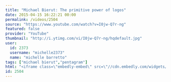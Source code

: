 ```yaml
---
title: "Michael Bierut: The primitive power of logos"
date: 2015-04-15 16:22:21 00:00
permalink: /videos/2504
source: "https://www.youtube.com/watch?v=I0jw-Q7r-ng"
featured: false
provider: "YouTube"
thumbnail: "http://i.ytimg.com/vi/I0jw-Q7r-ng/hqdefault.jpg"
user:
  id: 2373
  username: "michelle2373"
  name: "michelle barretto"
tags: ["michael bierut","pentagram"]
html: "<iframe class=\"embedly-embed\" src=\"//cdn.embedly.com/widgets/media.html?src=http%3A%2F%2Fwww.youtube.com%2Fembed%2FI0jw-Q7r-ng%3Fwmode%3Dtransparent%26feature%3Doembed&wmode=transparent&url=https%3A%2F%2Fwww.youtube.com%2Fwatch%3Fv%3DI0jw-Q7r-ng&image=http%3A%2F%2Fi.ytimg.com%2Fvi%2FI0jw-Q7r-ng%2Fhqdefault.jpg&key=daaebf4d9cdd46779200162d0ca86e20&type=text%2Fhtml&schema=youtube\" width=\"854\" height=\"480\" scrolling=\"no\" frameborder=\"0\" allowfullscreen></iframe>"
id: 2504
---
```


